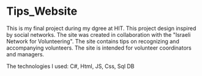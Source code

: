 # Tips_Website
This is my final project during my dgree at HIT.
This project design inspired by social networks. The site was created in collaboration with the "Israeli Network for Volunteering".
The site contains tips on recognizing and accompanying volunteers. The site is intended for volunteer coordinators and managers.

The technologies I used: 
C#,
Html,
JS,
Css,
Sql DB
